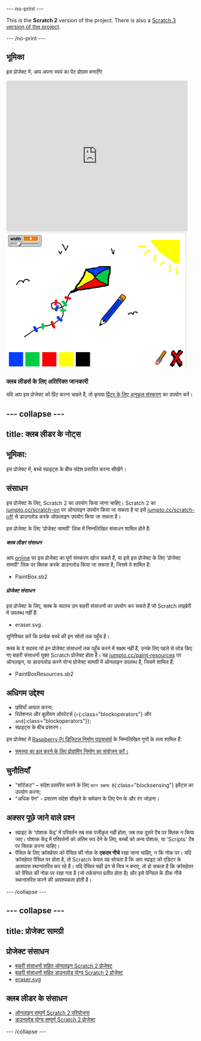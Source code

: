 --- no-print ---

This is the **Scratch 2** version of the project. There is also a [Scratch 3 version of the project](https://projects.raspberrypi.org/hi-IN/projects/paint-box).

--- /no-print ---

## भूमिका

इस प्रोजेक्ट में, आप अपना स्वयं का पेंट प्रोग्राम बनाएँगे!

<div class="scratch-preview">
  <iframe allowtransparency="true" width="485" height="402" src="https://scratch.mit.edu/projects/embed/63473366/?autostart=false" frameborder="0"></iframe>
  <img src="images/paint-final.png">
</div>

### क्लब लीडर्स के लिए अतिरिक्त जानकारी

यदि आप इस प्रोजेक्ट को प्रिंट करना चाहते हैं, तो कृपया [प्रिंटर के लिए अनुकूल संस्करण](https://projects.raspberrypi.org/en/projects/paint-box-scratch2/print) का उपयोग करें।


--- collapse ---
---
title: क्लब लीडर के नोट्स
---


## भूमिका:
इस प्रोजेक्ट में, बच्चे स्प्राइट्स के बीच संदेश प्रसारित करना सीखेंगे।

## संसाधन
इस प्रोजेक्ट के लिए, Scratch 2 का उपयोग किया जाना चाहिए। Scratch 2 का [jumpto.cc/scratch-on](http://jumpto.cc/scratch-on) पर ऑनलाइन उपयोग किया जा सकता है या इसे [jumpto.cc/scratch-off](http://jumpto.cc/scratch-off) से डाउनलोड करके ऑफ़लाइन उपयोग किया जा सकता है।

इस प्रोजेक्ट के लिए 'प्रोजेक्ट सामग्री' लिंक में निम्नलिखित संसाधन शामिल होते हैं:

##### क्लब लीडर संसाधन

आप <a href="http://scratch.mit.edu/projects/63473366/#editor">online</a> पर इस प्रोजेक्ट का पूर्ण संस्करण खोज सकते हैं, या इसे इस प्रोजेक्ट के लिए 'प्रोजेक्ट सामग्री' लिंक पर क्लिक करके डाउनलोड किया जा सकता है, जिसमे ये शामिल है:

+ PaintBox.sb2

##### प्रोजेक्ट संसाधन

इस प्रोजेक्ट के लिए, क्लब के सदस्य उन बाहरी संसाधनों का उपयोग कर सकते हैं जो Scratch लाइब्रेरी में उपलब्ध नहीं हैं:

+ eraser.svg.

सुनिश्चित करें कि प्रत्येक बच्चे की इन स्रोतों तक पहुँच है।

क्लब के वे सदस्य जो इन प्रोजेक्ट संसाधनों तक पहुँच करने में सक्षम नहीं हैं, उनके लिए पहले से लोड किए गए बाहरी संसाधनों युक्त Scratch प्रोजेक्ट होता है। यह [jumpto.cc/paint-resources](http://jumpto.cc/paint-resources) पर ऑनलाइन, या डाउनलोड करने योग्य प्रोजेक्ट सामग्री में ऑनलाइन उपलब्ध है, जिसमे शामिल हैं:

+ PaintBoxResources.sb2 

## अधिगम उद्देश्य
+ छवियाँ आयात करना;
+ रिलेशनल और बूलीयन ऑपरेटर्स (`>`{:class="blockoperators"} और `and`{:class="blockoperators"});
+ स्प्राइट्स के बीच प्रसारण।

इस प्रोजेक्ट में [Raspberry Pi डिजिटल निर्माण पाठ्यचर्या](http://rpf.io/curriculum) के निम्नलिखित गुणों के तत्व शामिल हैं:

+ [समस्या का हल करने के लिए प्रोग्रामिंग निर्माण का संयोजन करें।](https://www.raspberrypi.org/curriculum/programming/builder)

## चुनौतियाँ
+ "शॉर्टकट" – संदेश प्रसारित करने के लिए `बटन दबाया है`{:class="blocksensing"} इवेंट्स का उपयोग करना;
+ "अधिक पेन" - प्रसारण संदेश सीखने के समेकन के लिए पेन के और रंग जोड़ना।

## अक्सर पूछे जाने वाले प्रश्न
+ स्प्राइट के 'पोशाक केंद्र' में परिवर्तन तब तक पंजीकृत नहीं होता, जब तक दूसरे टैब पर क्लिक न किया जाए। पोशाक केंद्र में परिवर्तनों को अंतिम रूप देने के लिए, बच्चों को अन्य पोशाक, या 'Scripts' टैब पर क्लिक करना चाहिए।
+ पेंसिल के लिए क्रॉसहेयर को पेंसिल की नोक के **एकदम नीचे** रखा जाना चाहिए, न कि नोक पर। यदि क्रॉसहेयर पेंसिल पर होता है, तो Scratch केवल यह सोचता है कि आप स्प्राइट को एडिटर के आसपास स्थानांतरित कर रहे हैं। यदि पेंसिल सही ढंग से चित्र न बनाए, तो हो सकता है कि क्रॉसहेयर को पेंसिल की नोक पर रखा गया है (जो तर्कसंगत प्रतीत होता है) और इसे पेन्सिल के ठीक नीचे स्थानांतरित करने की आवश्यकता होती है।  


--- /collapse ---


--- collapse ---
---
title: प्रोजेक्ट सामग्री
---
## प्रोजेक्ट संसाधन
* [बाहरी संसाधनों सहित ऑनलाइन Scratch 2 प्रोजेक्ट](http://jumpto.cc/paint-resources)
* [बाहरी संसाधनों सहित डाउनलोड योग्य Scratch 2 प्रोजेक्ट](resources/PaintBoxResources.sb2)
* [eraser.svg](resources/eraser.svg)

## क्लब लीडर के संसाधन
* [ऑनलाइन सम्पूर्ण Scratch 2 परियोजना](http://scratch.mit.edu/projects/63473366/#editor)
* [डाउनलोड योग्य सम्पूर्ण Scratch 2 प्रोजेक्ट](resources/PaintBox.sb2)

--- /collapse ---